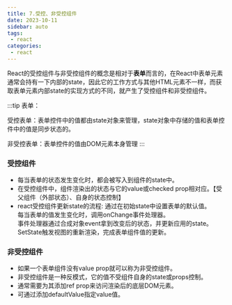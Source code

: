 ```yaml
---
title: 7.受控、非受控组件
date: 2023-10-11
sidebar: auto
tags:
 - react
categories:
 - react
---
```


React的受控组件与非受控组件的概念是相对于**表单**而言的，在React中表单元素通常会持有一下内部的state，因此它的工作方式与其他HTML元素不一样，而获取表单元素内部state的实现方式的不同，就产生了受控组件和非受控组件。

:::tip
表单：

受控表单：表单控件中的值都由state对象来管理，state对象中存储的值和表单控件中的值是同步状态的。

非受控表单：表单控件的值由DOM元素本身管理
:::

### 受控组件
- 每当表单的状态发生变化时，都会被写入到组件的state中。
- 在受控组件中，组件渲染出的状态与它的value或checked prop相对应。【受父组件（外部状态）、自身的状态控制】
- react受控组件更新state的流程:
  通过在初始state中设置表单的默认值。<br />
  每当表单的值发生变化时，调用onChange事件处理器。<br />
  事件处理器通过合成对象event拿到改变后的状态，并更新应用的state。<br />
  SetState触发视图的重新渲染，完成表单组件值的更新。

### 非受控组件
- 如果一个表单组件没有value prop就可以称为非受控组件。
- 非受控组件是一种反模式，它的值不受组件自身的state或props控制。
- 通常需要为其添加ref prop来访问渲染后的底层DOM元素。
- 可通过添加defaultValue指定value值。
